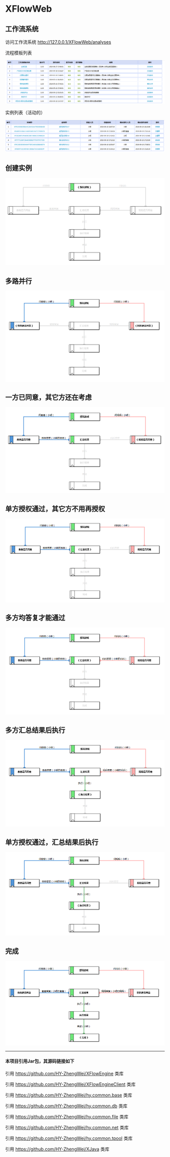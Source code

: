 # XFlowWeb

工作流系统
------

访问工作流系统 http://127.0.0.1/XFlowWeb/analyses

流程模板列表

![image](images/000.工作流模板列表.png)

实例列表（活动的）

![image](images/000.流程实例列表（活动的）.png)





创建实例
------
![image](images/001.创建.png)


多路并行
------
![image](images/002.多路并行.png)


一方已同意，其它方还在考虑
------
![image](images/003.一方已同意-其它方在考虑.png)


单方授权通过，其它方不用再授权
------
![image](images/004.单方授权-其它方不再授权.png)


多方均答复才能通过
------
![image](images/004.双方均答复.png)


多方汇总结果后执行
------
![image](images/005.汇总结果后执行.png)


单方授权通过，汇总结果后执行
------
![image](images/005.汇总结果后执行（单方授权）.png)


完成
------
![image](images/006.完成.png)



---
#### 本项目引用Jar包，其源码链接如下
引用 https://github.com/HY-ZhengWei/XFlowEngine 类库

引用 https://github.com/HY-ZhengWei/XFlowEngineClient 类库

引用 https://github.com/HY-ZhengWei/hy.common.base 类库

引用 https://github.com/HY-ZhengWei/hy.common.db 类库

引用 https://github.com/HY-ZhengWei/hy.common.file 类库

引用 https://github.com/HY-ZhengWei/hy.common.net 类库

引用 https://github.com/HY-ZhengWei/hy.common.tpool 类库

引用 https://github.com/HY-ZhengWei/XJava 类库